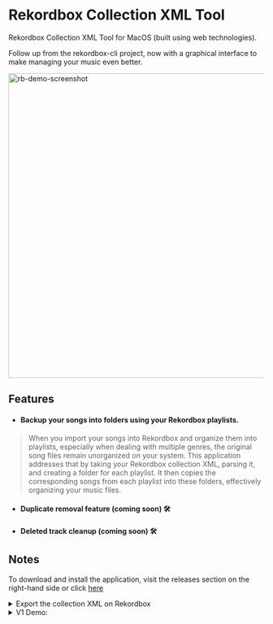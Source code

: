 # Rekordbox Collection XML Tool

Rekordbox Collection XML Tool for MacOS (built using web technologies).

Follow up from the rekordbox-cli project, now with a graphical interface to make managing your music even better. 

<img width="600" alt="rb-demo-screenshot" src="https://github.com/user-attachments/assets/0dc0f2ec-6bc1-45d0-aa22-ae64fe73dedb">

## Features

- #### Backup your songs into folders using your Rekordbox playlists.

> When you import your songs into Rekordbox and organize them into playlists, especially when dealing with multiple genres, the original song files remain unorganized on your system. This application addresses that by taking your Rekordbox collection XML, parsing it, and creating a folder for each playlist. It then copies the corresponding songs from each playlist into these folders, effectively organizing your music files.

- #### Duplicate removal feature (coming soon) 🛠️
- #### Deleted track cleanup (coming soon) 🛠️

## Notes

To download and install the application, visit the releases section on the right-hand side or click [here](https://github.com/itsnyan/rekordbox-mac-app/releases)

<details>
  <summary>Export the collection XML on Rekordbox
</summary>
  <img width="405" alt="xml-how-to" src="https://github.com/user-attachments/assets/22a8931d-f648-4e6e-90c7-20122a9c12b0">
</details>

<details>
  <summary>V1 Demo:</summary>

  https://github.com/user-attachments/assets/13b2ba93-f145-4c65-9ee0-8e6aeca97598
  
</details>

